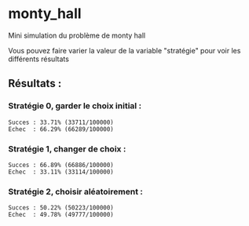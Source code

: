 # monty_hall
Mini simulation du problème de monty hall

Vous pouvez faire varier la valeur de la variable "stratégie" pour voir les différents résultats

## Résultats : 
### Stratégie 0, garder le choix initial :

	Succes : 33.71% (33711/100000)
	Echec  : 66.29% (66289/100000)
	
### Stratégie 1, changer de choix :

	Succes : 66.89% (66886/100000)
	Echec  : 33.11% (33114/100000)
	
### Stratégie 2, choisir aléatoirement :

	Succes : 50.22% (50223/100000)
	Echec  : 49.78% (49777/100000)
	
